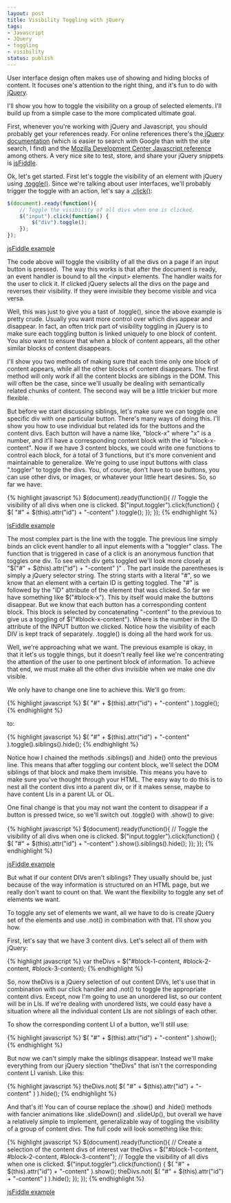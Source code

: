 ```yaml
---
layout: post
title: Visibility Toggling with jQuery
tags:
- Javascript
- JQuery
- toggling
- visibility
status: publish
---
```

User interface design often makes use of showing and hiding blocks of content. It focuses one's attention to the right 
thing, and it's fun to do with <a href="http://jquery.com/">jQuery</a>.

I'll show you how to toggle the visibility on a group of selected elements. I'll build up from a simple case to the more
complicated ultimate goal.

First, whenever you're working with jQuery and Javascript, you should probably get your references ready. For online 
references there's the<a href="http://docs.jquery.com/Main_Page"> jQuery documentation</a> (which is easier to search 
with Google than with the site search, I find) and the <a href="https://developer.mozilla.org/en/javascript">Mozilla 
    Development Center Javascript reference</a> among others. A very nice site to test, store, and share your jQuery 
snippets is <a href="http://jsfiddle.net/">jsFiddle</a>.

Ok, let's get started. First let's toggle the visibility of an element with jQuery
using <a href="http://api.jquery.com/toggle/">.toggle()</a>. Since we're talking about user interfaces, we'll probably
trigger the toggle with an action, let's say a <a href="http://api.jquery.com/click/">.click()</a>:

```javascript
$(document).ready(function(){
    // Toggle the visibility of all divs when one is clicked.
    $("input").click(function() {
        $("div").toggle();
    });
});
```

<a href="http://jsfiddle.net/QXZ7p/">jsFiddle example</a>

The code above will toggle the visibility of all the divs on a page if an input button is pressed.  The way this works
is that after the document is ready, an event handler is bound to all the &lt;input&gt; elements. The handler waits for
the user to click it. If clicked jQuery selects all the divs on the page and reverses their visibility. If they were
invisible they become visible and vica versa.

Well, this was just to give you a tast of .toggle(), since the above example is pretty crude. Usually you want more
control over which divs appear and disappear. In fact, an often trick part of visibility toggling in jQuery is to make
sure each toggling button is linked uniquely to one block of content. You also want to ensure that when a block of
content appears, all the other similar blocks of content disappears.

I'll show you two methods of making sure that each time only one block of content appears, while all the other blocks
of content disappears. The first method will only work if all the content blocks are siblings in the DOM. This will
often be the case, since we'll usually be dealing with semantically related chunks of content. The second way will be a
little trickier but more flexible.

But before we start discussing siblings, let's make sure we can toggle one specific div with one particular button.
There's many ways of doing this. I'll show you how to use individual but related ids for the buttons and the content
divs. Each button will have a name like, "block-x" where "x" is a number, and it'll have a corresponding content block
with the id "block-x-content". Now if we have 3 content blocks, we could write one functions to control each block, for
a total of 3 functions, but it's more convenient and maintainable to generalize. We're going to use input buttons with
class ".toggler" to toggle the divs. You, of course, don't have to use buttons, you can use other divs, or images, or
whatever your little heart desires. So, so far we have:

{% highlight javascript %}
$(document).ready(function(){
      // Toggle the visibility of all divs when one is clicked.
    $("input.toggler").click(function() {
        $( "#" + $(this).attr("id") + "-content" ).toggle();
    });
});
{% endhighlight %}

<a href="http://jsfiddle.net/N4PDK/">jsFiddle example</a>

The most complex part is the line with the toggle. The previous line simply binds an click event handler to all input 
elements with a "toggler" class. The function that is triggered in case of a click is an anonymous function that toggles 
one div. To see witch div gets toggled we'll look more closely at "$("#" + $(this).attr("id") + "-content" )" . The part 
inside the parentheses is simply a jQuery selector string. The string starts with a literal "#", so we know that an 
element with a certain ID is getting toggled. The "#" is followed by the "ID" attribute of the element that was clicked. 
So far we have something like $("#block-x"). This by itself would make the buttons disappear. But we know that each 
button has a corresponding content block. This block is selected by concatenating "-content" to the previous to give us 
a toggling of $("#block-x-content"). Where is the number in the ID attribute of the INPUT button we clicked. Notice how 
the visibility of each DIV is kept track of separately. .toggle() is doing all the hard work for us.

Well, we're approaching what we want. The previous example is okay, in that it let's us toggle things, but it doesn't 
really feel like we're concentrating the attention of the user to one pertinent block of information. To achieve that 
end, we must make all the other divs invisible when we make one div visible.

We only have to change one line to achieve this. We'll go from:

{% highlight javascript %}
$( "#" + $(this).attr("id") + "-content" ).toggle();
{% endhighlight %}

to:

{% highlight javascript %}
$( "#" + $(this).attr("id") + "-content" ).toggle().siblings().hide();
{% endhighlight %}

Notice how I chained the methods .siblings() and .hide() onto the previous line. This means that after toggling our 
content block, we'll select the DOM siblings of that block and make them invisible. This means you have to make sure 
you've thought through your HTML. The easy way to do this is to nest all the content divs into a parent div, or if it 
makes sense, maybe to have content LIs in a parent UL or OL.

One final change is that you may not want the content to disappear if a button is pressed twice, so we'll switch out 
.toggle() with .show() to give:<span class="Apple-style-span" style="font-family: Consolas, Monaco, monospace; font-size: 12px; line-height: 18px; white-space: pre;">​</span>

{% highlight javascript %}
$(document).ready(function(){
      // Toggle the visibility of all divs when one is clicked.
    $("input.toggler").click(function() {
        $( "#" + $(this).attr("id") + "-content" ).show().siblings().hide();
    });
});
​{% endhighlight %}

<a href="http://jsfiddle.net/NeVDs/">jsFiddle example</a>

But what if our content DIVs aren't siblings? They usually should be, just because of the way information is structured on an HTML page, but we really don't want to count on that. We want the flexibility to toggle any set of elements we want.

To toggle any set of elements we want, all we have to do is create jQuery set of the elements and use .not() in combination with that. I'll show you how.

First, let's say that we have 3 content divs. Let's select all of them with jQuery:

{% highlight javascript %}
var theDivs = $("#block-1-content, #block-2-content, #block-3-content);
{% endhighlight %}

So, now theDivs is a jQuery selection of out content DIVs, let's use that in combination with our click handler and .not() to toggle the appropriate content divs. Except, now I'm going to use an unordered list, so our content will be in LIs. If we're dealing with unordered lists, we could easy have a situation where all the individual content LIs are not siblings of each other.

To show the corresponding content LI of a button, we'll still use:

{% highlight javascript %}
$( "#" + $(this).attr("id") + "-content" ).show();
{% endhighlight %}

But now we can't simply make the siblings disappear. Instead we'll make everything from our jQuery slection "theDivs" that isn't the corresponding content LI vanish. Like this:

{% highlight javascript %}
theDivs.not( $( "#" + $(this).attr("id") + "-content" ) ).hide();
{% endhighlight %}

And that's it! You can of course replace the .show() and .hide() methods with fancier animations like .slideDown() and .slideUp(), but overall we have a relatively simple to implement, generalizable way of toggling the visibility of a group of content divs. The full code will look something like this:

{% highlight javascript %}
$(document).ready(function(){
      // Create a selection of the content divs of interest
    var theDivs = $("#block-1-content, #block-2-content, #block-3-content");
      // Toggle the visibility of all divs when one is clicked.
    $("input.toggler").click(function() {
        $( "#" + $(this).attr("id") + "-content" ).show();
        theDivs.not( $( "#" + $(this).attr("id") + "-content" ) ).hide();
    });
});​
{% endhighlight %}

<a href="http://jsfiddle.net/NNLzj/">jsFiddle example</a>
